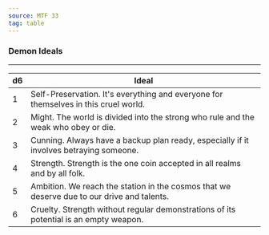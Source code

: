 ```yaml
---
source: MTF 33
tag: table
---
```


### Demon Ideals
---
|d6|Ideal|
|----|------------|
|1|Self-Preservation. It's everything and everyone for themselves in this cruel world.|
|2|Might. The world is divided into the strong who rule and the weak who obey or die.|
|3|Cunning. Always have a backup plan ready, especially if it involves betraying someone.|
|4|Strength. Strength is the one coin accepted in all realms and by all folk.|
|5|Ambition. We reach the station in the cosmos that we deserve due to our drive and talents.|
|6|Cruelty. Strength without regular demonstrations of its potential is an empty weapon.|
